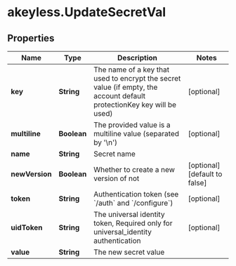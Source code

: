 # akeyless.UpdateSecretVal

## Properties

Name | Type | Description | Notes
------------ | ------------- | ------------- | -------------
**key** | **String** | The name of a key that used to encrypt the secret value (if empty, the account default protectionKey key will be used) | [optional] 
**multiline** | **Boolean** | The provided value is a multiline value (separated by &#39;\\n&#39;) | [optional] 
**name** | **String** | Secret name | 
**newVersion** | **Boolean** | Whether to create a new version of not | [optional] [default to false]
**token** | **String** | Authentication token (see &#x60;/auth&#x60; and &#x60;/configure&#x60;) | [optional] 
**uidToken** | **String** | The universal identity token, Required only for universal_identity authentication | [optional] 
**value** | **String** | The new secret value | 


